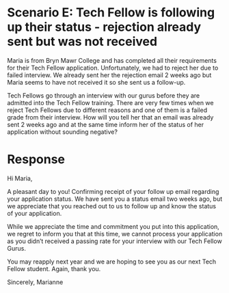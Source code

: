 # Scenario E: Tech Fellow is following up their status - rejection already sent but was not received
Maria is from Bryn Mawr College and has completed all their requirements for their Tech Fellow application. Unfortunately, we had to reject her due to failed interview. We already sent her the rejection email 2 weeks ago but Maria seems to have not received it so she sent us a follow-up.

Tech Fellows go through an interview with our gurus before they are admitted into the Tech Fellow training. There are very few times when we reject Tech Fellows due to different reasons and one of them is a failed grade from their interview. How will you tell her that an email was already sent 2 weeks ago and at the same time inform her of the status of her application without sounding negative?

# Response
Hi Maria,

A pleasant day to you! Confirming receipt of your follow up email regarding your application status. We have sent you a status email two weeks ago, but we appreciate that you reached out to us to follow up and know the status of your application.

While we appreciate the time and commitment you put into this application, we regret to inform you that at this time, we cannot process your application as you didn’t received a passing rate for your interview with our Tech Fellow Gurus.

You may reapply next year and we are hoping to see you as our next Tech Fellow student. Again, thank you.

Sincerely,
Marianne

